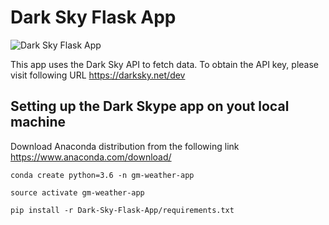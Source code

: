 # Dark Sky Flask App

![Dark Sky Flask App]("https://github.com/sureshmelvinsigera/Dark-Sky-Flask-App/blob/master/resources/Dark-Sky-Flask-App.gif")

This app uses the Dark Sky API to fetch data. To obtain the API key, please visit following URL https://darksky.net/dev

## Setting up the Dark Skype app on yout local machine
Download Anaconda distribution from the following link https://www.anaconda.com/download/

```
conda create python=3.6 -n gm-weather-app
```
```
source activate gm-weather-app
```
```
pip install -r Dark-Sky-Flask-App/requirements.txt 
```
